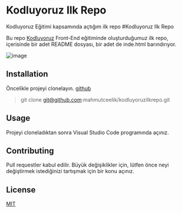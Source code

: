 # Kodluyoruz Ilk Repo
Kodluyoruz Eğitimi kapsamında açtığım ilk repo
#Kodluyoruz Ilk Repo

Bu repo [Kodluyoruz](https://www.kodluyoruz.org/) Front-End eğitiminde oluşturduğumuz ilk repo, içerisinde bir adet README dosyası, bir adet de inde.html barındırıyor.

![image](github.png)


## Installation

Öncelikle projeyi clonelayın. [github](git@github.com:mahmutceelik/kodluyoruzilkrepo.git)

>git clone git@github.com:mahmutceelik/kodluyoruzilkrepo.git

## Usage
Projeyi cloneladıktan sonra Visual Studio Code programında açınız.

## Contributing
Pull requestler kabul edilir. Büyük değişiklikler için, lütfen önce neyi değiştirmek istediğinizi tartışmak için bir konu açınız.

## License
[MIT](https://choosealicense.com/licenses/mit/)


